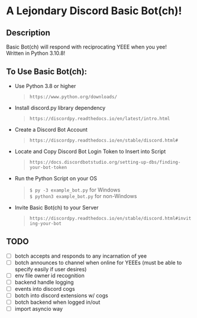 # A Lejondary Discord Basic Bot(ch)!


## Description

Basic Bot(ch) will respond with reciprocating YEEE when you yee!  
Written in Python 3.10.8!

## To Use Basic Bot(ch):

-  Use Python 3.8 or higher
   >`https://www.python.org/downloads/`
-  Install discord.py library dependency
   >`https://discordpy.readthedocs.io/en/latest/intro.html`
-  Create a Discord Bot Account
   >`https://discordpy.readthedocs.io/en/stable/discord.html#`
-  Locate and Copy Discord Bot Login Token to Insert into Script
   >`https://docs.discordbotstudio.org/setting-up-dbs/finding-your-bot-token`
-  Run the Python Script on your OS
   >`$ py -3 example_bot.py` for Windows  
   >`$ python3 example_bot.py` for non-Windows
-  Invite Basic Bot(ch) to your Server
   >`https://discordpy.readthedocs.io/en/stable/discord.html#inviting-your-bot`

## TODO

- [ ] botch accepts and responds to any incarnation of yee
- [ ] botch announces to channel when online for YEEEs (must be able to specify easily if user desires)
- [ ] env file owner id recognition 
- [ ] backend handle logging
- [ ] events into discord cogs
- [ ] botch into discord extensions w/ cogs
- [ ] botch backend when logged in/out
- [ ] import asyncio way
